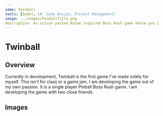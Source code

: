 ```yaml
---
name: Twinball
tools: [Godot, C#, Game Design, Project Management]
image: ../images/PinballTitle.png
description: An action packed Anime inspired Boss Rush game where you play Pinball, In Development
---
```

# Twinball

## Overview

Currently in development, Twinball is the first game I've made solely for myself. This isn't for class or a game jam, I am developing the game out of my own passion. It is a single player Pinball Boss Rush game. I am developing the game with two close friends.



## Images
